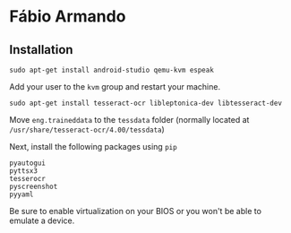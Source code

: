 # Fábio Armando

## Installation

```
sudo apt-get install android-studio qemu-kvm espeak
```

Add your user to the `kvm` group and restart your machine.

```
sudo apt-get install tesseract-ocr libleptonica-dev libtesseract-dev
```

Move `eng.traineddata` to the `tessdata` folder (normally located at `/usr/share/tesseract-ocr/4.00/tessdata`)

Next, install the following packages using `pip`

```
pyautogui
pyttsx3
tesserocr
pyscreenshot
pyyaml
```

Be sure to enable virtualization on your BIOS or you won't be able to emulate a device.
